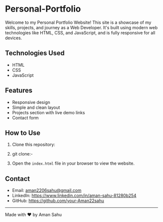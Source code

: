 # Personal-Portfolio
Welcome to my Personal Portfolio Website! This site is a showcase of my skills, projects, and journey as a Web Developer. It's built using modern web technologies like HTML, CSS, and JavaScript, and is fully responsive for all devices.


## Technologies Used
- HTML
- CSS
- JavaScript

## Features
- Responsive design
- Simple and clean layout
- Projects section with live demo links
- Contact form

## How to Use
1. Clone this repository:
2. git clone:-






3. Open the `index.html` file in your browser to view the website.

## Contact
- Email: aman2206sahu@gmail.com
- LinkedIn: https://www.linkedin.com/in/aman-sahu-81280b254
- GitHub: https://github.com/your-Aman22sahu

---

Made with ❤️ by Aman Sahu
